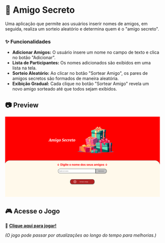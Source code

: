 # 🎁 Amigo Secreto

Uma aplicação que permite aos usuários inserir nomes de amigos, em seguida, realiza um sorteio aleatório e determina quem é o "amigo secreto".

### ✨ Funcionalidades

- **Adicionar Amigos:** O usuário insere um nome no campo de texto e clica no botão "Adicionar".
- **Lista de Participantes:** Os nomes adicionados são exibidos em uma lista na tela.
- **Sorteio Aleatório:** Ao clicar no botão "Sortear Amigo", os pares de amigos secretos são formados de maneira aleatória.
- **Exibição Gradual:** Cada clique no botão "Sortear Amigo" revela um novo amigo sorteado até que todos sejam exibidos.

## 📷 Preview

<img src="assets/preview.png" alt="Imagem da aplicação Amigo Secreto" width="600">

## 🎮 Acesse o Jogo

🔗 **[Clique aqui para jogar!](https://vercel.com/pamelas-projects-0687e5eb/challenge-amigo-secreto/2HM7BFH5aMfRwE5oeaKSm1APHUzp)**  

*(O jogo pode passar por atualizações ao longo do tempo para melhorias.)*
